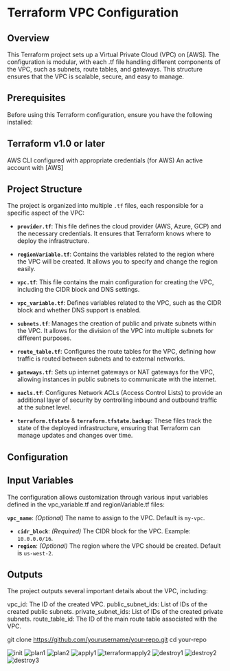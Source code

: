 # Terraform VPC Configuration
## Overview
This Terraform project sets up a Virtual Private Cloud (VPC) on [AWS]. The configuration is modular, with each .tf file handling different components of the VPC, such as subnets, route tables, and gateways. This structure ensures that the VPC is scalable, secure, and easy to manage.

## Prerequisites
Before using this Terraform configuration, ensure you have the following installed:

## Terraform v1.0 or later
AWS CLI configured with appropriate credentials (for AWS)
An active account with [AWS]


## Project Structure
The project is organized into multiple `.tf` files, each responsible for a specific aspect of the VPC:

- **`provider.tf`**: This file defines the cloud provider (AWS, Azure, GCP) and the necessary credentials. It ensures that Terraform knows where to deploy the infrastructure.

- **`regionVariable.tf`**: Contains the variables related to the region where the VPC will be created. It allows you to specify and change the region easily.

- **`vpc.tf`**: This file contains the main configuration for creating the VPC, including the CIDR block and DNS settings.

- **`vpc_variable.tf`**: Defines variables related to the VPC, such as the CIDR block and whether DNS support is enabled.

- **`subnets.tf`**: Manages the creation of public and private subnets within the VPC. It allows for the division of the VPC into multiple subnets for different purposes.

- **`route_table.tf`**: Configures the route tables for the VPC, defining how traffic is routed between subnets and to external networks.

- **`gateways.tf`**: Sets up internet gateways or NAT gateways for the VPC, allowing instances in public subnets to communicate with the internet.

- **`nacls.tf`**: Configures Network ACLs (Access Control Lists) to provide an additional layer of security by controlling inbound and outbound traffic at the subnet level.

- **`terraform.tfstate`** & **`terraform.tfstate.backup`**: These files track the state of the deployed infrastructure, ensuring that Terraform can manage updates and changes over time.


## Configuration
## Input Variables
The configuration allows customization through various input variables defined in the vpc_variable.tf and regionVariable.tf files:

 **`vpc_name`**: *(Optional)* The name to assign to the VPC. Default is `my-vpc`.
- **`cidr_block`**: *(Required)* The CIDR block for the VPC. Example: `10.0.0.0/16`.
- **`region`**: *(Optional)* The region where the VPC should be created. Default is `us-west-2`.
  
## Outputs
The project outputs several important details about the VPC, including:

vpc_id: The ID of the created VPC.
public_subnet_ids: List of IDs of the created public subnets.
private_subnet_ids: List of IDs of the created private subnets.
route_table_id: The ID of the main route table associated with the VPC.

git clone https://github.com/yourusername/your-repo.git
cd your-repo

![init](https://github.com/user-attachments/assets/963ea353-baea-4deb-b3c5-5cadb313c69c)
![plan1](https://github.com/user-attachments/assets/507bbfde-1b94-4537-8393-8aadb00cb213)
![plan2](https://github.com/user-attachments/assets/d8f34491-3a86-4c9e-878b-0faf04f28638)
![apply1](https://github.com/user-attachments/assets/c209bc8a-51dd-4cdc-abbc-c5a8a29a0ea6)
![terraformapply2](https://github.com/user-attachments/assets/87d7ad18-56a7-4efe-913d-f89716fed802)
![destroy1](https://github.com/user-attachments/assets/ef4e0206-e855-452b-9fff-490c7d8e1041)
![destroy2](https://github.com/user-attachments/assets/c85caa26-8960-412f-b432-82b669a9a84b)
![destroy3](https://github.com/user-attachments/assets/a02d24bb-88b1-46a1-a328-c174fdd05194)
